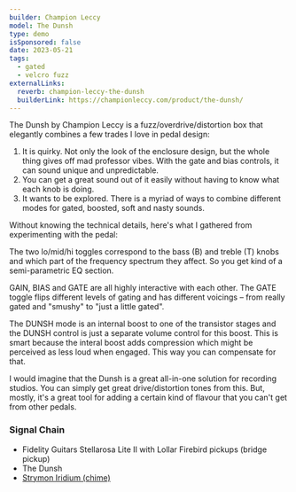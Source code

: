 ```yaml
---
builder: Champion Leccy
model: The Dunsh
type: demo
isSponsored: false
date: 2023-05-21
tags:
  - gated
  - velcro fuzz
externalLinks:
  reverb: champion-leccy-the-dunsh
  builderLink: https://championleccy.com/product/the-dunsh/
---
```


The Dunsh by Champion Leccy is a fuzz/overdrive/distortion box that elegantly combines a few trades I love in pedal design:

1. It is quirky. Not only the look of the enclosure design, but the whole thing gives off mad professor vibes. With the gate and bias controls, it can sound unique and unpredictable.
2. You can get a great sound out of it easily without having to know what each knob is doing.
3. It wants to be explored. There is a myriad of ways to combine different modes for gated, boosted, soft and nasty sounds.

Without knowing the technical details, here's what I gathered from experimenting with the pedal:

The two lo/mid/hi toggles correspond to the bass (B) and treble (T) knobs and which part of the frequency spectrum they affect. So you get kind of a semi-parametric EQ section.

GAIN, BIAS and GATE are all highly interactive with each other. The GATE toggle flips different levels of gating and has different voicings – from really gated and "smushy" to "just a little gated".

The DUNSH mode is an internal boost to one of the transistor stages and the DUNSH control is just a separate volume control for this boost. This is smart because the interal boost adds compression which might be perceived as less loud when engaged. This way you can compensate for that.

I would imagine that the Dunsh is a great all-in-one solution for recording studios. You can simply get great drive/distortion tones from this. But, mostly, it's a great tool for adding a certain kind of flavour that you can't get from other pedals.

### Signal Chain

- Fidelity Guitars Stellarosa Lite II with Lollar Firebird pickups (bridge pickup)
- The Dunsh
- [Strymon Iridium (chime)](/demos/strymon-iridium)
